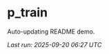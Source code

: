 # p_train

Auto-updating README demo.

<!--START_SECTION:status-->
_Last run: 2025-09-20 06:27 UTC_
<!--END_SECTION:status-->



































































































































































































































































































































































































































































































































































































































































































































